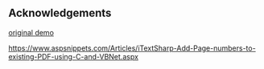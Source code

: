 

## Acknowledgements ##

[original demo]("https://www.aspsnippets.com/Articles/iTextSharp-Add-Page-numbers-to-existing-PDF-using-C-and-VBNet.aspx")

https://www.aspsnippets.com/Articles/iTextSharp-Add-Page-numbers-to-existing-PDF-using-C-and-VBNet.aspx

